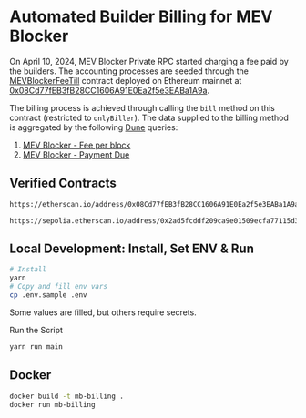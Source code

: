 # Automated Builder Billing for MEV Blocker

On April 10, 2024, MEV Blocker Private RPC started charging a fee paid by the builders.
The accounting processes are seeded through the [MEVBlockerFeeTill](https://github.com/cowprotocol/mev-blocker-till) contract deployed on Ethereum mainnet at [0x08Cd77fEB3fB28CC1606A91E0Ea2f5e3EABa1A9a](https://etherscan.io/address/0x08Cd77fEB3fB28CC1606A91E0Ea2f5e3EABa1A9a).

The billing process is achieved through calling the `bill` method on this contract (restricted to `onlyBiller`).
The data supplied to the billing method is aggregated by the following [Dune](https://dune.com) queries:

1. [MEV Blocker - Fee per block](https://dune.com/queries/3634734)
2. [MEV Blocker - Payment Due](https://dune.com/queries/3630322)

## Verified Contracts

```sh
https://etherscan.io/address/0x08Cd77fEB3fB28CC1606A91E0Ea2f5e3EABa1A9a#writeContract
```

```
https://sepolia.etherscan.io/address/0x2ad5fcddf209ca9e01509ecfa77115d3a9f999fa#writeContract
```

## Local Development: Install, Set ENV & Run

```sh
# Install
yarn
# Copy and fill env vars
cp .env.sample .env
```

Some values are filled, but others require secrets.

Run the Script

```sh
yarn run main
```

## Docker

```sh
docker build -t mb-billing .
docker run mb-billing
```
